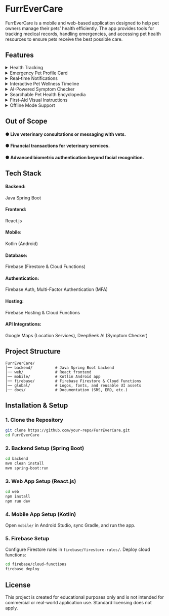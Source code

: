 # FurrEverCare

FurrEverCare is a mobile and web-based application designed to help pet owners manage their pets’ health efficiently. The app provides tools for tracking medical records, handling emergencies, and accessing pet health resources to ensure pets receive the best possible care.

## Features

<details>
  <summary>Health Tracking</summary>
  
  #### ● Log treatments, medications, and vet appointments.
</details>

<details>
  <summary>Emergency Pet Profile Card</summary>
  
  #### ● Quick access to critical health information in emergencies.
</details>

<details>
  <summary>Real-time Notifications</summary>
  
  #### ● Treatment schedules, check-ups, and medication alerts.
</details>

<details>
  <summary>Interactive Pet Wellness Timeline</summary>
  
  #### ● Visually track medical history and health progress.
</details>

<details>
  <summary>AI-Powered Symptom Checker</summary>
  
  #### ● Analyze symptoms and suggest potential conditions.
</details>

<details>
  <summary>Searchable Pet Health Encyclopedia</summary>
  
  #### ● Explore conditions, symptoms, and treatments.
</details>

<details>
  <summary>First-Aid Visual Instructions</summary>
  
  #### ● Offline emergency guides with step-by-step instructions.
</details>

<details>
  <summary>Offline Mode Support</summary>
  
  #### ● Access emergency guides without an internet connection.
</details>

## Out of Scope

#### ● Live veterinary consultations or messaging with vets.
#### ● Financial transactions for veterinary services.
#### ● Advanced biometric authentication beyond facial recognition.

## Tech Stack

#### Backend: 
Java Spring Boot

#### Frontend: 
React.js

#### Mobile: 
Kotlin (Android)

#### Database: 
Firebase (Firestore & Cloud Functions)

#### Authentication: 
Firebase Auth, Multi-Factor Authentication (MFA)

#### Hosting: 
Firebase Hosting & Cloud Functions

#### API Integrations: 
Google Maps (Location Services), DeepSeek AI (Symptom Checker)

## Project Structure

```
FurrEverCare/
│── backend/          # Java Spring Boot backend
│── web/              # React frontend
│── mobile/           # Kotlin Android app
│── firebase/         # Firebase Firestore & Cloud Functions
│── global/           # Logos, fonts, and reusable UI assets
│── docs/             # Documentation (SRS, ERD, etc.)
```

## Installation & Setup

### 1. Clone the Repository
```sh
git clone https://github.com/your-repo/FurrEverCare.git
cd FurrEverCare
```

### 2. Backend Setup (Spring Boot)
```sh
cd backend
mvn clean install
mvn spring-boot:run
```

### 3. Web App Setup (React.js)
```sh
cd web
npm install
npm run dev
```

### 4. Mobile App Setup (Kotlin)
Open `mobile/` in Android Studio, sync Gradle, and run the app.

### 5. Firebase Setup
Configure Firestore rules in `firebase/firestore-rules/`.
Deploy cloud functions:
```sh
cd firebase/cloud-functions
firebase deploy
```

## License
This project is created for educational purposes only and is not intended for commercial or real-world application use. Standard licensing does not apply.
